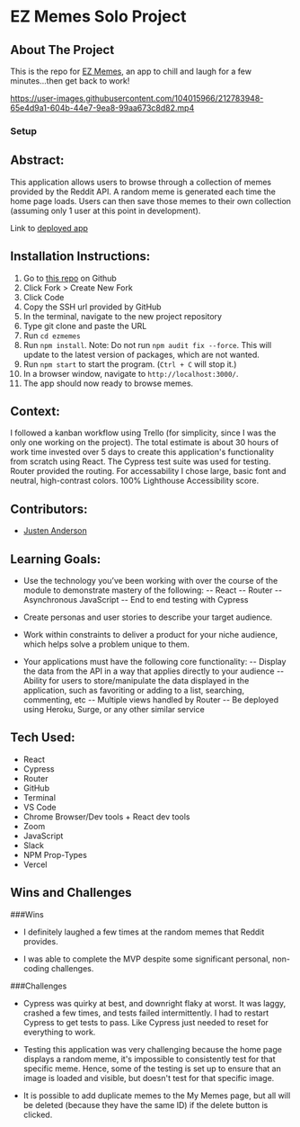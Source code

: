 # EZ Memes Solo Project
<!-- ABOUT THE PROJECT -->
## About The Project
This is the repo for [EZ Memes](https://github.com/justenanderson-commits/ezmemes), an app to chill and laugh for a few minutes...then get back to work!

https://user-images.githubusercontent.com/104015966/212783948-65e4d9a1-604b-44e7-9ea8-99aa673c8d82.mp4

### Setup


## Abstract:
This application allows users to browse through a collection of memes provided by the Reddit API. A random meme is generated each time the home page loads. Users can then save those memes to their own collection (assuming only 1 user at this point in development). 

Link to [deployed app](https://ezmemes.vercel.app/)

## Installation Instructions:
1. Go to [this repo](https://github.com/justenanderson-commits/ezmemes) on Github
2. Click Fork > Create New Fork
3. Click Code
4. Copy the SSH url provided by GitHub
5. In the terminal, navigate to the new project repository
6. Type git clone and paste the URL
7. Run `cd ezmemes`
8. Run `npm install`. Note: Do not run `npm audit fix --force`. This will update to the latest version of packages, which are not wanted. 
9. Run `npm start` to start the program. (`Ctrl + C` will stop it.)
10. In a browser window, navigate to `http://localhost:3000/`.
11. The app should now ready to browse memes.  

## Context:
I followed a kanban workflow using Trello (for simplicity, since I was the only one working on the project). The total estimate is about 30 hours of work time invested over 5 days to create this application's functionality from scratch using React. The Cypress test suite was used for testing. Router provided the routing.
For accessability I chose large, basic font and neutral, high-contrast colors. 100% Lighthouse Accessibility score.

## Contributors:
- [Justen Anderson](https://github.com/justenanderson-commits)

## Learning Goals:
- Use the technology you’ve been working with over the course of the module to demonstrate mastery of the following:
-- React
-- Router
-- Asynchronous JavaScript
-- End to end testing with Cypress
- Create personas and user stories to describe your target audience.

- Work within constraints to deliver a product for your niche audience, which helps solve a problem unique to them.

- Your applications must have the following core functionality:
-- Display the data from the API in a way that applies directly to your audience
-- Ability for users to store/manipulate the data displayed in the application, such as favoriting or adding to a list, searching, commenting, etc
-- Multiple views handled by Router
-- Be deployed using Heroku, Surge, or any other similar service

## Tech Used:
- React
- Cypress
- Router
- GitHub
- Terminal
- VS Code
- Chrome Browser/Dev tools + React dev tools
- Zoom
- JavaScript
- Slack
- NPM Prop-Types
- Vercel

## Wins and Challenges
###Wins
- I definitely laughed a few times at the random memes that Reddit provides.

- I was able to complete the MVP despite some significant personal, non-coding challenges.  

###Challenges
- Cypress was quirky at best, and downright flaky at worst. It was laggy, crashed a few times, and tests failed intermittently. I had to restart Cypress to get tests to pass. Like Cypress just needed to reset for everything to work.

- Testing this application was very challenging because the home page displays a random meme, it's impossible to consistently test for that specific meme. Hence, some of the testing is set up to ensure that an image is loaded and visible, but doesn't test for that specific image.

 - It is possible to add duplicate memes to the My Memes page, but all will be deleted (because they have the same ID) if the delete button is clicked.

